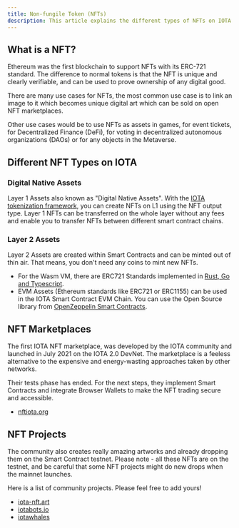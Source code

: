 ```yaml
---
title: Non-fungile Token (NFTs)
description: This article explains the different types of NFTs on IOTA.
---
```


## What is a NFT?

Ethereum was the first blockchain to support NFTs with its ERC-721 standard. The difference to normal tokens is that the NFT is unique and clearly verifiable, and can be used to prove ownership of any digital good.

There are many use cases for NFTs, the most common use case is to link an image to it which becomes unique digital art which can be sold on open NFT marketplaces.

Other use cases would be to use NFTs as assets in games, for event tickets, for Decentralized Finance (DeFi), for voting in decentralized autonomous organizations (DAOs) or for any objects in the Metaverse.

## Different NFT Types on IOTA

### Digital Native Assets

Layer 1 Assets also known as "Digital Native Assets". With the [IOTA tokenization framework](https://blog.iota.org/tokenization-on-the-tangle-iota-digital-assets-framework/), you can create NFTs on L1 using the NFT output type. Layer 1 NFTs can be transferred on the whole layer without any fees and enable you to transfer NFTs between different smart contract chains.

### Layer 2 Assets

Layer 2 Assets are created within Smart Contracts and can be minted out of thin air. That means, you don't need any coins to mint new NFTs.

- For the Wasm VM, there are ERC721 Standards implemented in [Rust, Go and Typescript](https://github.com/iotaledger/wasp/tree/develop/contracts/wasm/erc721).
- EVM Assets (Ethereum standards like ERC721 or ERC1155) can be used in the IOTA Smart Contract EVM Chain. You can use the Open Source library from [OpenZeppelin Smart Contracts](https://github.com/OpenZeppelin/openzeppelin-contracts).

## NFT Marketplaces

The first IOTA NFT marketplace, was developed by the IOTA community and launched in July 2021 on the IOTA 2.0 DevNet. The marketplace is a feeless alternative to the expensive and energy-wasting approaches taken by other networks.

Their tests phase has ended. For the next steps, they implement Smart Contracts and integrate Browser Wallets to make the NFT trading secure and accessible.

- [nftiota.org](https://nftiota.org/)

## NFT Projects

The community also creates really amazing artworks and already dropping them on the Smart Contract testnet. Please note - all these NFTs are on the testnet, and be careful that some NFT projects might do new drops when the mainnet launches.

Here is a list of community projects. Please feel free to add yours!

- [iota-nft.art](https://iota-nft.art/)
- [iotabots.io](https://iotabots.io/)
- [iotawhales](https://pixeldoggy.com/iotawhales)
